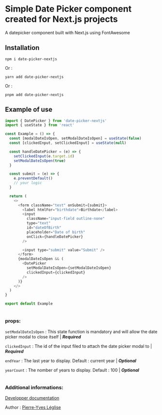 # Simple Date Picker component created for Next.js projects

A datepicker component built with Next.js using FontAwesome

## Installation

```
npm i date-picker-nextjs
```

Or :

```
yarn add date-picker-nextjs
```

Or :

```
pnpm add date-picker-nextjs
```

## Example of use

```js
import { DatePicker } from 'date-picker-nextjs'
import { useState } from 'react'

const Example = () => {
  const [modalDateIsOpen, setModalDateIsOpen] = useState(false)
  const [clickedInput, setClickedInput] = useState(null)

  const handleDatePicker = (e) => {
    setClickedInput(e.target.id)
    setModalDateIsOpen(true)
  }

  const submit = (e) => {
    e.preventDefault()
    // your logic
  }

  return (
    <>
      <form className="test" onSubmit={submit}>
        <label htmlFor="birthdate">Birthdate</label>
        <input
          className="input-field outline-none"
          type="text"
          id="dateOfBirth"
          placeholder="Date of birth"
          onClick={handleDatePicker}
        />

        <input type="submit" value="Submit" />
      </form>
      {modalDateIsOpen && (
        <DatePicker
          setModalDateIsOpen={setModalDateIsOpen}
          clickedInput={clickedInput}
        />
      )}
    </>
  )
}

export default Example
```

#

### props:

`setModalDateIsOpen` : This state function is mandatory and will allow the date picker modal to close itself | _**Required**_

`clickedInput` : The id of the input filed to attach the date picker modal to
| _**Required**_

`endYear` : The last year to display. Default : current year | _**Optional**_

`yearCount` : The nomber of years to display. Default : 100 | _**Optional**_

#

### Additional informations:

[Developper documentation](https://pyleglise.github.io/date-picker/)

Author : [Pierre-Yves Léglise](https://github.com/pyleglise/)
